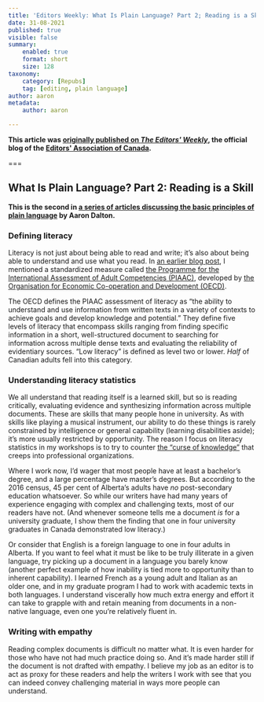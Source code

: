 ```yaml
---
title: 'Editors Weekly: What Is Plain Language? Part 2; Reading is a Skill'
date: 31-08-2021
published: true
visible: false
summary:
    enabled: true
    format: short
    size: 128
taxonomy:
    category: [Repubs]
    tag: [editing, plain language]
author: aaron
metadata:
    author: aaron

---
```


**This article was [originally published on *The Editors' Weekly*](http://blog.editors.ca/?p=9572), the official blog of the [Editors' Association of Canada](http://editors.ca).**

===

## What Is Plain Language? Part 2: Reading is a Skill

**This is the second in [a series of articles discussing the basic principles of
plain language](https://blog.editors.ca/?tag=plain-language) by Aaron Dalton.**

### Defining literacy

Literacy is not just about being able to read and write; it’s also about being
able to understand and use what you read. In [an earlier blog
post](http://blog.editors.ca/?p=6136), I mentioned a standardized measure
called [the Programme for the International Assessment of Adult Competencies
(PIAAC)](https://www.oecd.org/skills/piaac/), developed by [the Organisation for
Economic Co-operation and Development (OECD)](https://www.oecd.org/).

The OECD defines the PIAAC assessment of literacy as “the ability to understand
and use information from written texts in a variety of contexts to achieve goals
and develop knowledge and potential.” They define five levels of literacy that
encompass skills ranging from finding specific information in a short,
well-structured document to searching for information across multiple dense
texts and evaluating the reliability of evidentiary sources. “Low literacy” is
defined as level two or lower. *Half* of Canadian adults fell into this
category.

### Understanding literacy statistics

We all understand that reading itself is a learned skill, but so is reading
critically, evaluating evidence and synthesizing information across multiple
documents. These are skills that many people hone in university. As with skills
like playing a musical instrument, our ability to do these things is rarely
constrained by intelligence or general capability (learning disabilities aside);
it’s more usually restricted by opportunity. The reason I focus on literacy
statistics in my workshops is to try to counter [the “curse of
knowledge”](http://blog.editors.ca/?p=6502) that creeps into professional
organizations.

Where I work now, I’d wager that most people have at least a bachelor’s degree,
and a large percentage have master’s degrees. But according to the 2016 census,
45 per cent of Alberta’s adults have *no* post-secondary education whatsoever.
So while our writers have had many years of experience engaging with complex and
challenging texts, most of our readers have not. (And whenever someone tells me
a document *is* for a university graduate, I show them the finding that one in
four university graduates in Canada demonstrated low literacy.)

Or consider that English is a foreign language to one in four adults in Alberta.
If you want to feel what it must be like to be truly illiterate in a given
language, try picking up a document in a language you barely know (another
perfect example of how inability is tied more to opportunity than to inherent
capability). I learned French as a young adult and Italian as an older one, and
in my graduate program I had to work with academic texts in both languages. I
understand viscerally how much extra energy and effort it can take to grapple
with and retain meaning from documents in a non-native language, even one you’re
relatively fluent in.

### Writing with empathy

Reading complex documents is difficult no matter what. It is even harder for
those who have not had much practice doing so. And it’s made harder still if the
document is not drafted with empathy. I believe my job as an editor is to act as
proxy for these readers and help the writers I work with see that you can indeed
convey challenging material in ways more people can understand.
